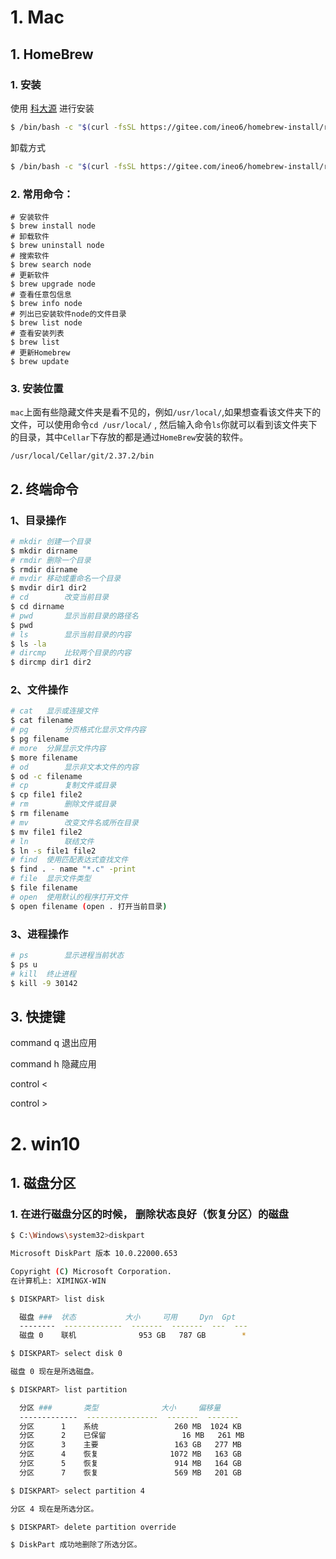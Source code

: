 # 1. Mac

## 1. HomeBrew

### 1. 安装

使用 [科大源](https://mirrors.ustc.edu.cn/help/) 进行安装

```bash
$ /bin/bash -c "$(curl -fsSL https://gitee.com/ineo6/homebrew-install/raw/master/install.sh)"
```

卸载方式

```bash
$ /bin/bash -c "$(curl -fsSL https://gitee.com/ineo6/homebrew-install/raw/master/uninstall.sh)"
```

### 2. 常用命令：

```shell
# 安装软件
$ brew install node
# 卸载软件
$ brew uninstall node
# 搜索软件
$ brew search node
# 更新软件
$ brew upgrade node
# 查看任意包信息
$ brew info node
# 列出已安装软件node的文件目录
$ brew list node
# 查看安装列表
$ brew list           
# 更新Homebrew
$ brew update   
```

### 3. 安装位置

`mac`上面有些隐藏文件夹是看不见的，例如`/usr/local/`,如果想查看该文件夹下的文件，可以使用命令`cd /usr/local/` , 然后输入命令`ls`你就可以看到该文件夹下的目录，其中`Cellar`下存放的都是通过`HomeBrew`安装的软件。

`/usr/local/Cellar/git/2.37.2/bin`







## 2. 终端命令

### 1、目录操作

```bash
# mkdir	创建一个目录  
$ mkdir dirname
# rmdir	删除一个目录	
$ rmdir dirname
# mvdir	移动或重命名一个目录	
$ mvdir dir1 dir2 
# cd		改变当前目录	
$ cd dirname
# pwd		显示当前目录的路径名	
$ pwd
# ls		显示当前目录的内容		
$ ls -la
# dircmp	比较两个目录的内容		
$ dircmp dir1 dir2 
```

### 2、文件操作

```bash
# cat 	显示或连接文件
$ cat filename
# pg		分页格式化显示文件内容	
$ pg filename
# more	分屏显示文件内容	
$ more filename 
# od		显示非文本文件的内容	
$ od -c filename
# cp		复制文件或目录	
$ cp file1 file2 
# rm 		删除文件或目录
$ rm filename
# mv		改变文件名或所在目录
$ mv file1 file2
# ln		联结文件			
$ ln -s file1 file2 
# find	使用匹配表达式查找文件
$ find . - name "*.c" -print
# file	显示文件类型		
$ file filename
# open	使用默认的程序打开文件	
$ open filename (open . 打开当前目录)
```

### 3、进程操作

```bash
# ps 		显示进程当前状态	
$ ps u
# kill 	终止进程		
$ kill -9 30142
```





## 3. 快捷键

command q 退出应用

command h 隐藏应用



control < 

control >





# 2. win10

## 1. 磁盘分区

### 1. 在进行磁盘分区的时候， 删除状态良好（恢复分区）的磁盘


```bash
$ C:\Windows\system32>diskpart

Microsoft DiskPart 版本 10.0.22000.653

Copyright (C) Microsoft Corporation.
在计算机上: XIMINGX-WIN
```


```bash
$ DISKPART> list disk

  磁盘 ###  状态           大小     可用     Dyn  Gpt
  --------  -------------  -------  -------  ---  ---
  磁盘 0    联机              953 GB   787 GB        *
```


```bash
$ DISKPART> select disk 0

磁盘 0 现在是所选磁盘。
```


```bash
$ DISKPART> list partition

  分区 ###       类型              大小     偏移量
  -------------  ----------------  -------  -------
  分区      1    系统                 260 MB  1024 KB
  分区      2    已保留                 16 MB   261 MB
  分区      3    主要                 163 GB   277 MB
  分区      4    恢复                1072 MB   163 GB
  分区      5    恢复                 914 MB   164 GB
  分区      7    恢复                 569 MB   201 GB
```


```bash
$ DISKPART> select partition 4

分区 4 现在是所选分区。
```


```bash
$ DISKPART> delete partition override

$ DiskPart 成功地删除了所选分区。
```

